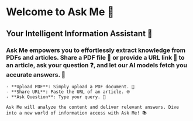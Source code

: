  # Welcome to Ask Me 🌟
 ## Your Intelligent Information Assistant 🤖
 ### Ask Me empowers you to effortlessly extract knowledge from PDFs and articles. Share a PDF file 📄 or provide a URL link 🔗 to an article, ask your question ❓, and let our AI models fetch you accurate answers. 🚀

    - **Upload PDF**: Simply upload a PDF document. 📂
    - **Share URL**: Paste the URL of an article. 🌐
    - **Ask Question**: Type your query. 💬

    Ask Me will analyze the content and deliver relevant answers. Dive into a new world of information access with Ask Me! 📚
